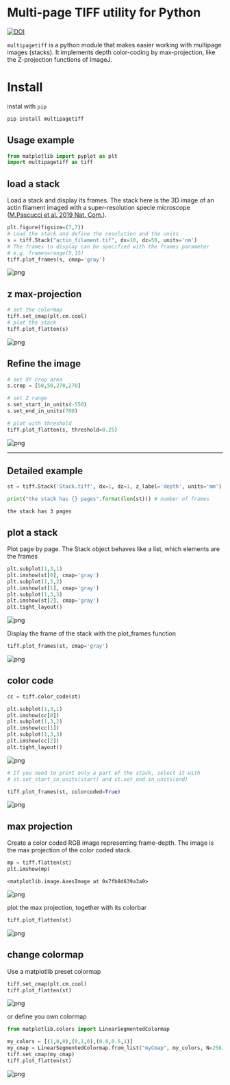 # Multi-page TIFF utility for Python

[![DOI](https://zenodo.org/badge/166888905.svg)](https://zenodo.org/badge/latestdoi/166888905)

`multipagetiff` is a python module that makes easier working with multipage images (stacks).
It implements depth color-coding by max-projection, like the Z-projection functions of ImageJ.

# Install
instal with `pip`
```sh
pip install multipagetiff
```

## Usage example
```python
from matplotlib import pyplot as plt
import multipagetiff as tiff
```

## load a stack
Load a stack and display its frames.
The stack here is the 3D image of an actin filament imaged with a super-resolution specle microscope ([M.Pascucci et al. 2019 Nat. Com.](https://www.nature.com/articles/s41467-019-09297-5.pdf?origin=ppub)).


```python
plt.figure(figsize=(7,7))
# Load the stack and define the resolution and the units
s = tiff.Stack("actin_filament.tif", dx=10, dz=50, units='nm')
# The frames to display can be specified with the frames parameter
# e.g. frames=range(5,15)
tiff.plot_frames(s, cmap='gray')
```


    
![png](imgs/output_4_0.png)
    


## z max-projection


```python
# set the colormap
tiff.set_cmap(plt.cm.cool)
# plot the stack
tiff.plot_flatten(s)
```


    
![png](imgs/output_6_0.png)
    


## Refine the image


```python
# set XY crop area
s.crop = [50,50,270,270]

# set Z range
s.set_start_in_units(-550)
s.set_end_in_units(700)

# plot with threshold
tiff.plot_flatten(s, threshold=0.25)
```


    
![png](imgs/output_8_0.png)
    


---

## Detailed example


```python
st = tiff.Stack('Stack.tiff', dx=1, dz=1, z_label='depth', units='mm')

print("the stack has {} pages".format(len(st))) # number of frames
```

    the stack has 3 pages


## plot a stack

Plot page by page. The Stack object behaves like a list, which elements are the frames


```python
plt.subplot(1,3,1)
plt.imshow(st[0], cmap='gray')
plt.subplot(1,3,2)
plt.imshow(st[1], cmap='gray')
plt.subplot(1,3,3)
plt.imshow(st[2], cmap='gray')
plt.tight_layout()
```


    
![png](imgs/output_14_0.png)
    


Display the frame of the stack with the plot_frames function


```python
tiff.plot_frames(st, cmap='gray')
```


    
![png](imgs/output_16_0.png)
    


## color code


```python
cc = tiff.color_code(st)

plt.subplot(1,3,1)
plt.imshow(cc[0])
plt.subplot(1,3,2)
plt.imshow(cc[1])
plt.subplot(1,3,3)
plt.imshow(cc[2])
plt.tight_layout()
```


    
![png](imgs/output_18_0.png)
    



```python
# If you need to print only a part of the stack, select it with
# st.set_start_in_units(start) and st.set_end_in_units(end)

tiff.plot_frames(st, colorcoded=True)
```


    
![png](imgs/output_19_0.png)
    


## max projection

Create a color coded RGB image representing frame-depth. The image is the max projection of the color coded stack.


```python
mp = tiff.flatten(st)
plt.imshow(mp)
```




    <matplotlib.image.AxesImage at 0x7fb8d639a3a0>




    
![png](imgs/output_22_1.png)
    


plot the max projection, together with its colorbar


```python
tiff.plot_flatten(st)
```


    
![png](imgs/output_24_0.png)
    


## change colormap

Use a matplotlib preset colormap


```python
tiff.set_cmap(plt.cm.cool)
tiff.plot_flatten(st)
```


    
![png](imgs/output_27_0.png)
    


or define you own colormap


```python
from matplotlib.colors import LinearSegmentedColormap

my_colors = [(1,0,0),(0,1,0),(0.0,0.5,1)]
my_cmap = LinearSegmentedColormap.from_list("myCmap", my_colors, N=256)
tiff.set_cmap(my_cmap)
tiff.plot_flatten(st)
```


    
![png](imgs/output_29_0.png)
    
